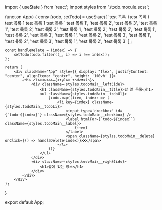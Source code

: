import { useState } from 'react';
import styles from './todo.module.scss';

function App() {
    const [todo, setTodo] = useState([
        'test 목록 1 test 목록 1 test 목록 1 test 목록 1 test 목록 1 test 목록 1',
        'test 목록 2',
        'test 목록 3',
        'test 목록 1',
        'test 목록 2',
        'test 목록 3',
        'test 목록 1',
        'test 목록 2',
        'test 목록 3',
        'test 목록 1',
        'test 목록 2',
        'test 목록 3',
        'test 목록 1',
        'test 목록 2',
        'test 목록 3',
        'test 목록 1',
        'test 목록 2',
        'test 목록 3',
        'test 목록 1',
        'test 목록 2',
        'test 목록 3'
    ]);

    const handleDelete = (index) => {
        setTodo(todo.filter((_, i) => i !== index));
    };

    return (
        <div className="App" style={{ display: "flex", justifyContent: "center", alignItems: "center", height: '100vh' }}>
            <div className={styles.todoMain}>
                <div className={styles.todoMain__leftSide}>
                    <h1 className={styles.todoMain__title}>할 일 목록</h1>
                    <ul className={styles.todoMain__todoUl}>
                        {todo.map((item, index) => (
                            <li key={index} className={styles.todoMain__todoLi}>
                                <input type='checkbox' id={`todo-${index}`} className={styles.todoMain__checkbox} />
                                <label htmlFor={`todo-${index}`} className={styles.todoMain__label}>
                                    {item}
                                </label>
                                <span className={styles.todoMain__delete} onClick={() => handleDelete(index)}>❌</span>
                            </li>
                        ))}
                    </ul>
                </div>
                <div className={styles.todoMain__rightSide}>
                    <h1>옆에 있는 장소</h1>
                </div>
            </div>
        </div>
    );
}

export default App;
